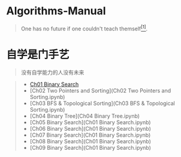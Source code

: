 # Algorithms-Manual

> One has no future if one couldn't teach themself<a href='#fn1' name='fn1b'><sup>[1]</sup></a>.

# 自学是门手艺

> 没有自学能力的人没有未来

> - [Ch01 Binary Search](Ch01_Binary_Search.ipynb)
> - [Ch02 Two Pointers and Sorting](Ch02 Two Pointers and Sorting.ipynb)
> - [Ch03 BFS & Topological Sorting](Ch03 BFS & Topological Sorting.ipynb)
> - [Ch04 Binary Tree](Ch04 Binary Tree.ipynb)
> - [Ch05 Binary Search](Ch01 Binary Search.ipynb)
> - [Ch06 Binary Search](Ch01 Binary Search.ipynb)
> - [Ch07 Binary Search](Ch01 Binary Search.ipynb)
> - [Ch08 Binary Search](Ch01 Binary Search.ipynb)
> - [Ch09 Binary Search](Ch01 Binary Search.ipynb)
